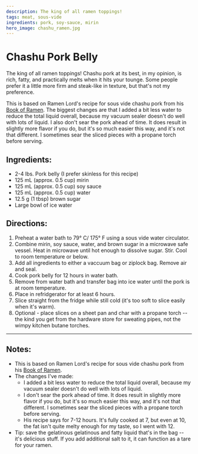 ```yaml
---
description: The king of all ramen toppings!
tags: meat, sous-vide
ingredients: pork, soy-sauce, mirin
hero_image: chashu_ramen.jpg
---
```


# Chashu Pork Belly

The king of all ramen toppings! Chashu pork at its best, in my opinion, is rich, fatty, and practically melts when it hits your tounge. Some people prefer it a little more firm and steak-like in texture, but that's not my preference. 

This is based on Ramen Lord's recipe for sous vide chashu pork from his [Book of Ramen](https://www.reddit.com/r/ramen/comments/hv9niv/my_brother_and_i_just_completed_a_free_ebook_on/). The biggest changes are that I added a bit less water to reduce the total liquid overall, because my vacuum sealer doesn't do well with lots of liquid. I also don't sear the pork ahead of time. It does result in slightly more flavor if you do, but it's so much easier this way, and it's not that different. I sometimes sear the sliced pieces with a propane torch before serving. 

## Ingredients:

  * 2-4 lbs. Pork belly (I prefer skinless for this recipe) 
  * 125 mL (approx. 0.5 cup) mirin 
  * 125 mL (approx. 0.5 cup) soy sauce 
  * 125 mL (approx. 0.5 cup) water 
  * 12.5 g (1 tbsp) brown sugar
  * Large bowl of ice water 

## Directions:

  1. Preheat a water bath to 79° C/ 175° F using a sous vide water circulator.
  2. Combine mirin, soy sauce, water, and brown sugar in a microwave safe vessel. Heat in microwave until hot enough to dissolve sugar. Stir. Cool to room temperature or below.
  3. Add all ingredients to either a vaccuum bag or ziplock bag. Remove air and seal.
  4. Cook pork belly for 12 hours in water bath.
  5. Remove from water bath and transfer bag into ice water until the pork is at room temperature.
  6. Place in refridgerator for at least 6 hours.
  7. Slice straight from the fridge while still cold (it's too soft to slice easily when it's warm). 
  8. Optional - place slices on a sheet pan and char with a propane torch -- the kind you get from the hardware store for sweating pipes, not the wimpy kitchen butane torches. 

---

## Notes:

  * This is based on Ramen Lord's recipe for sous vide chashu pork from his [Book of Ramen](https://www.reddit.com/r/ramen/comments/hv9niv/my_brother_and_i_just_completed_a_free_ebook_on/). 
  * The changes I've made:
      - I added a bit less water to reduce the total liquid overall, because my vacuum sealer doesn't do well with lots of liquid. 
      - I  don't sear the pork ahead of time. It does result in slightly more flavor if you do, but it's so much easier this way, and it's not that different. I sometimes sear the sliced pieces with a propane torch before serving. 
      - His recipe says for 7-12 hours. It's fully cooked at 7, but even at 10, the fat isn't quite melty enough for my taste, so I went with 12.
  * Tip: save the gelatinous gelatinous and fatty liquid that's in the bag -- it's delicious stuff. If you add additional salt to it, it can function as a tare for your ramen. 
